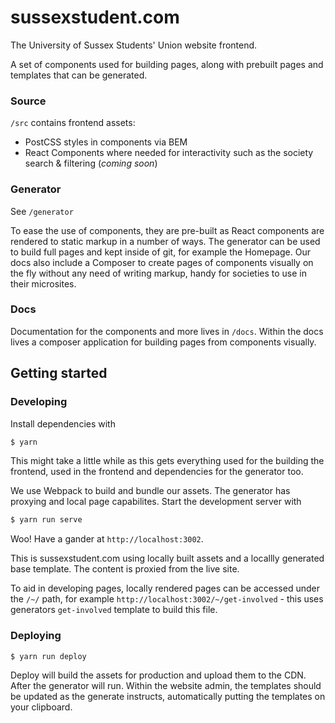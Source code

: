 # sussexstudent.com

The University of Sussex Students' Union website frontend.

A set of components used for building pages, along with prebuilt pages and templates that can be generated.

### Source
`/src` contains frontend assets:
* PostCSS styles in components via BEM
* React Components where needed for interactivity such as the society search & filtering (*coming soon*)

### Generator
See `/generator`

To ease the use of components, they are pre-built as React components are rendered to static markup in a number of ways. The generator can be used to build full pages and kept inside of git, for example the Homepage. Our docs also include a Composer to create pages of components visually on the fly without any need of writing markup, handy for societies to use in their microsites.


### Docs
Documentation for the components and more lives in `/docs`. Within the docs lives a composer application for building pages from components visually.

## Getting started

### Developing
Install dependencies with
```bash
$ yarn
```

This might take a little while as this gets everything used for the building the frontend, used in the frontend and dependencies for the generator too. 

We use Webpack to build and bundle our assets. The generator has proxying and local page capabilites. Start the development server with

```bash
$ yarn run serve
```

Woo! Have a gander at `http://localhost:3002`.

This is sussexstudent.com using locally built assets and a locallly generated base template. The content is proxied from the live site.

To aid in developing pages, locally rendered pages can be accessed under the `/~/` path, for example `http://localhost:3002/~/get-involved` - this uses generators `get-involved` template to build this file.

### Deploying
```bash
$ yarn run deploy
```
Deploy will build the assets for production and upload them to the CDN. After the generator will run. Within the website admin, the templates should be updated as the generate instructs, automatically putting the templates on your clipboard.

